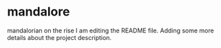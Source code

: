 # mandalore
mandalorian on the rise
I am editing the README file. Adding some more details about the project description.
